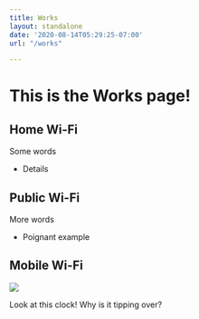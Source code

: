 ```yaml
---
title: Works
layout: standalone
date: '2020-08-14T05:29:25-07:00'
url: "/works"

---
```

# This is the Works page!

## Home Wi-Fi

Some words

* Details

## Public Wi-Fi

More words

* Poignant example

## Mobile Wi-Fi

![](/images/portfolio/portfolio-3.jpg)

Look at this clock! Why is it tipping over?